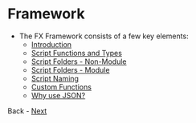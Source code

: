 # Framework

- The FX Framework consists of a few key elements:
  - [Introduction](B__Introduction.md)
  - [Script Functions and Types](C__Script_Functions_And_Types.md)
  - [Script Folders - Non-Module](D__Script_Folders_Non_Module.md)
  - [Script Folders - Module](E__Script_Folders_Module.md)
  - [Script Naming](F__Script_Naming.md)
  - [Custom Functions](G__Custom_Functions.md)
  - [Why use JSON?](H__Why_JSON.md)

Back - [Next](Introduction.md)
